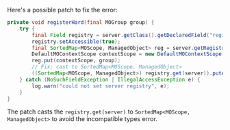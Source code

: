 Here's a possible patch to fix the error:
```java
private void registerHard(final MOGroup group) {
    try {
        final Field registry = server.getClass().getDeclaredField("registry");
        registry.setAccessible(true);
        final SortedMap<MOScope, ManagedObject> reg = server.getRegistry();
        DefaultMOContextScope contextScope = new DefaultMOContextScope(new OctetString(""), group.getScope());
        reg.put(contextScope, group);
        // Fix: cast to SortedMap<MOScope, ManagedObject>
        ((SortedMap<MOScope, ManagedObject>) registry.get(server)).putAll(reg);
    } catch (NoSuchFieldException | IllegalAccessException e) {
        log.warn("could not set server registry", e);
    }
}
```
The patch casts the `registry.get(server)` to `SortedMap<MOScope, ManagedObject>` to avoid the incompatible types error.